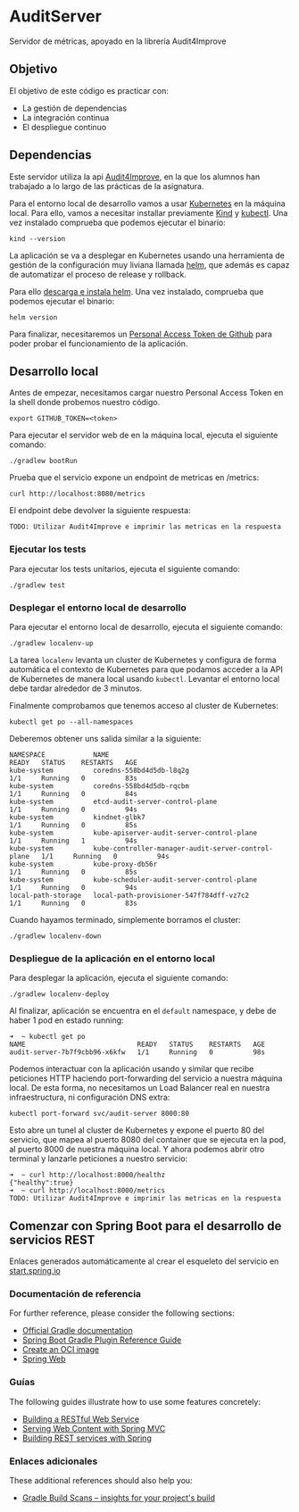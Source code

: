 # AuditServer

Servidor de métricas, apoyado en la librería Audit4Improve
## Objetivo

El objetivo de este código es practicar con:
- La gestión de dependencias
- La integración continua
- El despliegue continuo

## Dependencias

Este servidor utiliza la api [Audit4Improve](https://github.com/MIT-FS/Audit4Improve-API), en la que los alumnos han trabajado a lo largo de las prácticas de la asignatura.

Para el entorno local de desarrollo vamos a usar [Kubernetes] en la
máquina local. Para ello, vamos a necesitar installar previamente
[Kind] y [kubectl]. Una vez instalado comprueba que podemos ejecutar el binario:

```shell
kind --version
```

La aplicación se va a desplegar en Kubernetes usando una herramienta de gestión
de la configuración muy liviana llamada [helm], que además es capaz de
automatizar el proceso de release y rollback.

Para ello [descarga e instala helm]. Una vez instalado, comprueba que podemos
ejecutar el binario:

```shell
helm version
```

Para finalizar, necesitaremos un [Personal Access Token de Github] para poder
probar el funcionamiento de la aplicación.

[Kubernetes]: https://kubernetes.io/
[Kind]: https://kind.sigs.k8s.io/docs/user/quick-start#installation
[kubectl]: https://kubernetes.io/docs/tasks/tools/#kubectl
[helm]: https://helm.sh/
[descarga e instala helm]: https://helm.sh/docs/intro/install/
[Personal Access Token de Github]: https://docs.github.com/en/authentication/keeping-your-account-and-data-secure/creating-a-personal-access-token

## Desarrollo local

Antes de empezar, necesitamos cargar nuestro Personal Access Token en la shell
donde probemos nuestro código.

```shell
export GITHUB_TOKEN=<token>
```

Para ejecutar el servidor web de en la máquina local, ejecuta el siguiente comando:

```shell
./gradlew bootRun
```

Prueba que el servicio expone un endpoint de metricas en /metrics:

```shell
curl http://localhost:8080/metrics
```

El endpoint debe devolver la siguiente respuesta:

```shell
TODO: Utilizar Audit4Improve e imprimir las metricas en la respuesta
```

### Ejecutar los tests

Para ejecutar los tests unitarios, ejecuta el siguiente comando:

```shell
./gradlew test
```

### Desplegar el entorno local de desarrollo

Para ejecutar el entorno local de desarrollo, ejecuta el siguiente comando:

```shell
./gradlew localenv-up
```

La tarea `localenv` levanta un cluster de Kubernetes y configura de forma
automática el contexto de Kubernetes para que podamos acceder a la API
de Kubernetes de manera local usando `kubectl`. Levantar el entorno local
debe tardar alrededor de 3 minutos.

Finalmente comprobamos que tenemos acceso al cluster de Kubernetes:

```shell
kubectl get po --all-namespaces
```

Deberemos obtener uns salida similar a la siguiente:

```shell
NAMESPACE            NAME                                                 READY   STATUS    RESTARTS   AGE
kube-system          coredns-558bd4d5db-l8q2g                             1/1     Running   0          83s
kube-system          coredns-558bd4d5db-rqcbm                             1/1     Running   0          84s
kube-system          etcd-audit-server-control-plane                      1/1     Running   0          94s
kube-system          kindnet-glbk7                                        1/1     Running   0          85s
kube-system          kube-apiserver-audit-server-control-plane            1/1     Running   1          94s
kube-system          kube-controller-manager-audit-server-control-plane   1/1     Running   0          94s
kube-system          kube-proxy-db56r                                     1/1     Running   0          85s
kube-system          kube-scheduler-audit-server-control-plane            1/1     Running   0          94s
local-path-storage   local-path-provisioner-547f784dff-vz7c2              1/1     Running   0          83s
```

Cuando hayamos terminado, simplemente borramos el cluster:

```shell
./gradlew localenv-down
```

### Despliegue de la aplicación en el entorno local

Para desplegar la aplicación, ejecuta el siguiente comando:

```shell
./gradlew localenv-deploy
```

Al finalizar, aplicación se encuentra en el `default` namespace, y debe
de haber 1 pod en estado running:

```shell
➜  ~ kubectl get po
NAME                            READY   STATUS    RESTARTS   AGE
audit-server-7b7f9cbb96-x6kfw   1/1     Running   0          98s
```

Podemos interactuar con la aplicación usando y similar que recibe peticiones
HTTP haciendo port-forwarding del servicio a nuestra máquina local. De esta
forma, no necesitamos un Load Balancer real en nuestra infraestructura, ni
configuración DNS extra:

```shell
kubectl port-forward svc/audit-server 8000:80
```

Esto abre un tunel al cluster de Kubernetes y expone el puerto 80 del servicio,
que mapea al puerto 8080 del container que se ejecuta en la pod, al puerto 8000
de nuestra máquina local. Y ahora podemos abrir otro terminal y lanzarle
peticiones a nuestro servicio:

```shell
➜  ~ curl http://localhost:8000/healthz
{"healthy":true}
➜  ~ curl http://localhost:8000/metrics
TODO: Utilizar Audit4Improve e imprimir las metricas en la respuesta
```

## Comenzar con Spring Boot para el desarrollo de servicios REST

Enlaces generados automáticamente al crear el esqueleto del servicio en [start.spring.io](https://start.spring.io/)

### Documentación de referencia

For further reference, please consider the following sections:

* [Official Gradle documentation](https://docs.gradle.org)
* [Spring Boot Gradle Plugin Reference Guide](https://docs.spring.io/spring-boot/docs/2.6.7/gradle-plugin/reference/html/)
* [Create an OCI image](https://docs.spring.io/spring-boot/docs/2.6.7/gradle-plugin/reference/html/#build-image)
* [Spring Web](https://docs.spring.io/spring-boot/docs/2.6.7/reference/htmlsingle/#boot-features-developing-web-applications)

### Guías

The following guides illustrate how to use some features concretely:

* [Building a RESTful Web Service](https://spring.io/guides/gs/rest-service/)
* [Serving Web Content with Spring MVC](https://spring.io/guides/gs/serving-web-content/)
* [Building REST services with Spring](https://spring.io/guides/tutorials/bookmarks/)

### Enlaces adicionales

These additional references should also help you:

* [Gradle Build Scans – insights for your project's build](https://scans.gradle.com#gradle)

